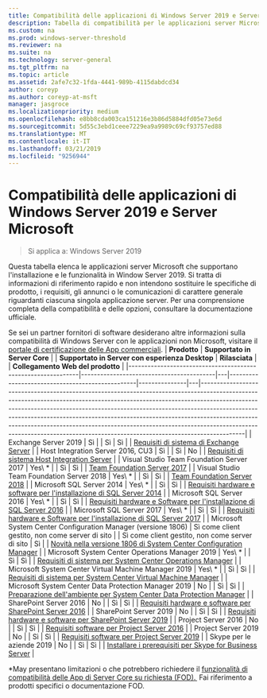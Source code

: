 ```yaml
---
title: Compatibilità delle applicazioni di Windows Server 2019 e Server Microsoft
description: Tabella di compatibilità per le applicazioni server Microsoft e Windows Server 2019
ms.custom: na
ms.prod: windows-server-threshold
ms.reviewer: na
ms.suite: na
ms.technology: server-general
ms.tgt_pltfrm: na
ms.topic: article
ms.assetid: 2afe7c32-1fda-4441-989b-4115dabdcd34
author: coreyp
ms.author: coreyp-at-msft
manager: jasgroce
ms.localizationpriority: medium
ms.openlocfilehash: e8bb8cda003ca151216e3b86d5884dfd05e73e6d
ms.sourcegitcommit: 5d55c3ebd1ceee7229ea9a9989c69cf93757ed88
ms.translationtype: MT
ms.contentlocale: it-IT
ms.lasthandoff: 03/21/2019
ms.locfileid: "9256944"
---
```

# Compatibilità delle applicazioni di Windows Server 2019 e Server Microsoft

>Si applica a: Windows Server 2019

Questa tabella elenca le applicazioni server Microsoft che supportano l'installazione e le funzionalità in Window Server 2019. Si tratta di informazioni di riferimento rapido e non intendono sostituire le specifiche di prodotto, i requisiti, gli annunci o le comunicazioni di carattere generale riguardanti ciascuna singola applicazione server. Per una comprensione completa della compatibilità e delle opzioni, consultare la documentazione ufficiale.

Se sei un partner fornitori di software desiderano altre informazioni sulla compatibilità di Windows Server con le applicazioni non Microsoft, visitare il [portale di certificazione delle App commerciali](https://commercialappcertification.microsoft.com/).
| **Prodotto**                                                  | **Supportato in Server Core**             |   | **Supportato in Server con esperienza Desktop** | **Rilasciata** |   | **Collegamento Web del prodotto**                                                                                                                                                                                                                                                                                                                                                                                                                                                                             |
|--------------------------------------------------------------|------------------------------------------|---|-------------------------------------------------|---------------|---|--------------------------------------------------------------------------------------------------------------------------------------------------------------------------------------------------------------------------------------------------------------------------------------------------------------------------------------------------------------------------------------------------------------------------------------------------------------------------------------------------|
| Exchange Server 2019                                         | Sì                                      |   | Sì                                             | Sì           |   | [Requisiti di sistema di Exchange Server](https://docs.microsoft.com/Exchange/plan-and-deploy/system-requirements?view=exchserver-2019)                                                                        |
| Host Integration Server 2016, CU3                            | Sì                                      |   | Sì                                             | No            |   | [Requisiti di sistema Host Integration Server](https://docs.microsoft.com/host-integration-server/install-and-config-guides/system-requirements)                                                            |
| Visual Studio Team Foundation Server 2017                    | Yes\ *                                    |   | Sì                                             | Sì           |   | [Team Foundation Server 2017](https://docs.microsoft.com/tfs/server/requirements?view=vsts)                                                                                                                |
| Visual Studio Team Foundation Server 2018                    | Yes\ *                                    |   | Sì                                             | Sì           |   | [Team Foundation Server 2018](https://docs.microsoft.com/tfs/server/requirements?view=vsts)                                                                                                                  |
| Microsoft SQL Server 2014                                    | Yes\ *                                    |   | Sì                                             | Sì           |   | [Requisiti hardware e software per l'installazione di SQL Server 2014](https://docs.microsoft.com/sql/sql-server/install/hardware-and-software-requirements-for-installing-sql-server?view=sql-server-2014)   |
| Microsoft SQL Server 2016                                    | Yes\ *                                    |   | Sì                                             | Sì           |   | [Requisiti hardware e Software per l'installazione di SQL Server 2016](https://docs.microsoft.com/sql/sql-server/install/hardware-and-software-requirements-for-installing-sql-server?view=sql-server-2016)   |
| Microsoft SQL Server 2017                                    | Yes\ *                                    |   | Sì                                             | Sì           |   | [Requisiti hardware e Software per l'installazione di SQL Server 2017](https://docs.microsoft.com/sql/sql-server/install/hardware-and-software-requirements-for-installing-sql-server?view=sql-server-2017) |
| Microsoft System Center Configuration Manager (versione 1806) | Sì come client gestito, non come server di sito |   | Sì come client gestito, non come server di sito        | Sì           |   | [Novità nella versione 1806 di System Center Configuration Manager](https://docs.microsoft.com/sccm/core/plan-design/changes/whats-new-in-version-1806)                                                    |
| Microsoft System Center Operations Manager 2019              | Yes\ *                                    |   | Sì                                             | Sì           |   | [Requisiti di sistema per System Center Operations Manager](https://docs.microsoft.com/system-center/scom/plan-system-requirements)                                                                                                      |
| Microsoft System Center Virtual Machine Manager 2019         | Yes\ *                                    |   | Sì                                             | Sì           |   | [Requisiti di sistema per System Center Virtual Machine Manager](https://docs.microsoft.com/system-center/vmm/system-requirements)                                                                                                      |
| Microsoft System Center Data Protection Manager 2019         | No                                       |   | Sì                                             | Sì           |   | [Preparazione dell'ambiente per System Center Data Protection Manager](https://docs.microsoft.com/system-center/dpm/prepare-environment-for-dpm?view=sc-dpm-2019)                                                                                                      |
| SharePoint Server 2016                                       | No                                       |   | Sì                                             | Sì           |   | [Requisiti hardware e software per SharePoint Server 2016](https://docs.microsoft.com/SharePoint/install/hardware-and-software-requirements)                                                                |
| SharePoint Server 2019                                       | No                                       |   | Sì                                             | Sì           |   | [Requisiti hardware e software per SharePoint Server 2019](https://docs.microsoft.com/sharepoint/install/hardware-and-software-requirements-2019)                                                       |
| Project Server 2016                                          | No                                       |   | Sì                                             | Sì           |   | [Requisiti software per Project Server 2016](https://docs.microsoft.com/project/software-requirements-for-project-server-2016)                                                                                |
| Project Server 2019                                          | No                                       |   | Sì                                             | Sì           |   | [Requisiti software per Project Server 2019](https://docs.microsoft.com/project/software-requirements-for-project-server-2019)                                                                          |
| Skype per le aziende 2019                                      | No                                       |   | Sì                                             | Sì           |   | [Installare i prerequisiti per Skype for Business Server](https://docs.microsoft.com/skypeforbusiness/deploy/install/install-prerequisites)                                                                          |

\*May presentano limitazioni o che potrebbero richiedere il [funzionalità di compatibilità delle App di Server Core su richiesta (FOD). ](install-fod-19.md)
Fai riferimento a prodotti specifici o documentazione FOD.
